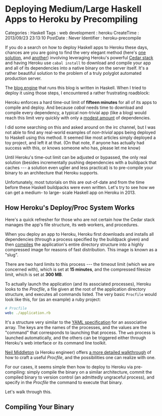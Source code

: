 Deploying Medium/Large Haskell Apps to Heroku by Precompiling
=============================================================

Categories
:   Haskell
Tags
:   web development
:   heroku
CreateTime
:   2013/09/23 23:13:10
PostDate
:   Never
Identifier
:   heroku-precompile

If you do a search on how to deploy Haskell apps to Heroku these days, chances
are you are going to find the very elegant method (here's
[one solution][method1], and [another][method2]) involving leveraging Heroku's
powerful [Cedar stack][cedar] and having Heroku use `cabal install` to
download and compile your app and all of its dependencies into a native binary
on the server itself.  It's a rather beautiful solution to the problem of
a truly polyglot automated production server.

[method1]: http://adit.io/posts/2013-04-15-making-a-website-with-haskell.html#deploying-to-heroku
[method2]: http://blog.begriffs.com/2013/08/deploying-yesod-to-heroku-with-postgres.html
[cedar]: https://devcenter.heroku.com/articles/cedar

The [blog engine][engine] that runs this blog is written in Haskell.  When I
tried to deploy it using those steps, I encountered a rather frustrating
roadblock:

[engine]: https://github.com/mstksg/blog

Heroku enforces a hard time-out limit of **fifteen minutes** for all of its
apps to compile and deploy.  And because *cabal* needs time to download and
compile every dependency, a typical non-trivial app (like a blog) would reach
this limit very quickly with only a [modest amount][deps] of dependencies.

[deps]: https://github.com/mstksg/blog/blob/master/blog.cabal#L20-52

I did some searching on this and asked around on the irc channel, but I was
not able to find any real-world examples of *non-trivial* apps being deployed
to Haskell using this method.  It seemed like most articles simply deployed a
toy project, and left it at that.  (On that note, if anyone has actually had
success with this, or knows someone who has, please let me know)

Until Heroku's time-out limit can be adjusted or bypassed, the only real
solution (besides incrementally pushing dependencies with a buildpack that
caches --- a solution even uglier and less practical) is to pre-compile your
binary to an architecture that Heroku supports.

Unfortunately, most tutorials on this are out-of-date and from the time before
these Haskell buildpacks were even written.  Let's try to see how we can get a
medium- to large- scale Haskell app on Heroku in 2013.

How Heroku's Deploy/Proc System Works
-------------------------------------

Here's a quick refresher for those who are not certain how the Cedar stack
manages the app's file structure, its web workers, and procedures.

When you deploy an app to Heroku, Heroku first downloads and installs all
dependencies (through a process specified by the buildpack given) and then
[compiles][slug] the application's entire directory structure into a highly
compressed image for reasons of fast distribution.  This image is known as a
"slug".

[slug]: https://devcenter.heroku.com/articles/slug-compiler

There are two hard limits to this process --- the timeout limit (which we are
concerned with), which is set at **15 minutes**, and the compressed filesize
limit, which is set at **300 MB**.

To actually launch the application (and its associated processes), Heroku
looks to the *Procfile*, a file given at the root of the application
directory structure, and executes all commands listed.  The very basic
`Procfile` would look like this, for (as an example) a ruby project:

~~~yaml
# Procfile
web: ./application.rb
~~~

It's a structure very similar to the [YAML specification][yaml] for an
associative array.  The keys are the names of the processes, and the values
are the "command" that corresponds to launching that process.  The `web`
process is launched automatically, and the others can be triggered either
through Heroku's web interface or its command line toolkit.

[yaml]: http://en.wikipedia.org/wiki/YAML

[Neil Middleton][neil] (a Heroku engineer) offers
[a more detailed walkthrough][procfile] of how to craft a useful *Procfile*,
and the possibilities one can realize with one.

[neil]: http://www.neilmiddleton.com/
[procfile]: http://www.neilmiddleton.com/the-procfile-is-your-friend/

For our cases, it seems simple then how to deploy to Heroku via pre-compiling:
simply compile the binary on a similar architecture, commit the compiled
binary to version control (an admittedly ungraceful process), and specify in
the *Procfile* the command to execute that binary.

Let's walk through this.

Compiling Your Binary
---------------------











